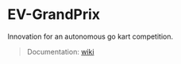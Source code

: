 # EV-GrandPrix
Innovation for an autonomous go kart competition.

> Documentation: [wiki](https://github.com/jimenezjose/EV-GrandPrix/wiki)
